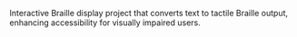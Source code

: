 Interactive Braille display project that converts text to tactile Braille output, enhancing accessibility for visually impaired users.
